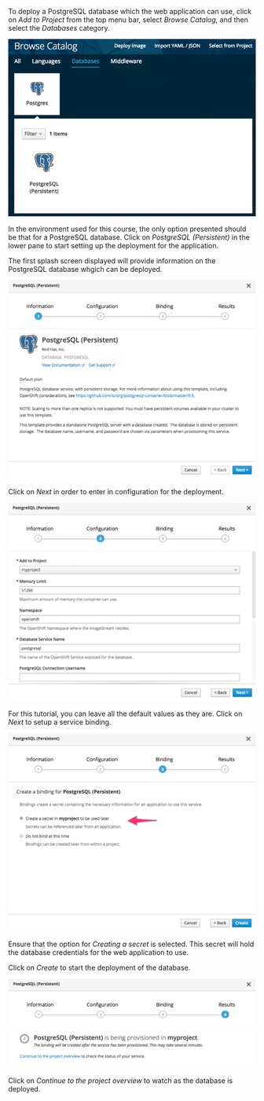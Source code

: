 To deploy a PostgreSQL database which the web application can use, click on _Add to Project_ from the top menu bar, select _Browse Catalog_, and then select the _Databases_ category.

![Databases Category](../../assets/intro-openshift/service-binding/04-databases-category.png)

In the environment used for this course, the only option presented should be that for a PostgreSQL database. Click on _PostgreSQL (Persistent)_ in the lower pane to start setting up the deployment for the application.

The first splash screen displayed will provide information on the PostgreSQL database whgich can be deployed.

![PostgreSQL Information](../../assets/intro-openshift/service-binding/04-postgresql-information.png)

Click on _Next_ in order to enter in configuration for the deployment.

![PostgreSQL Configuration](../../assets/intro-openshift/service-binding/04-postgresql-configuration.png)

For this tutorial, you can leave all the default values as they are. Click on _Next_ to setup a service binding.

![PostgreSQL Binding](../../assets/intro-openshift/service-binding/04-postgresql-binding.png)

Ensure that the option for _Creating a secret_ is selected. This secret will hold the database credentials for the web application to use.

Click on _Create_ to start the deployment of the database.

![PostgreSQL Results](../../assets/intro-openshift/service-binding/04-postgresql-results.png)

Click on _Continue to the project overview_ to watch as the database is deployed.
